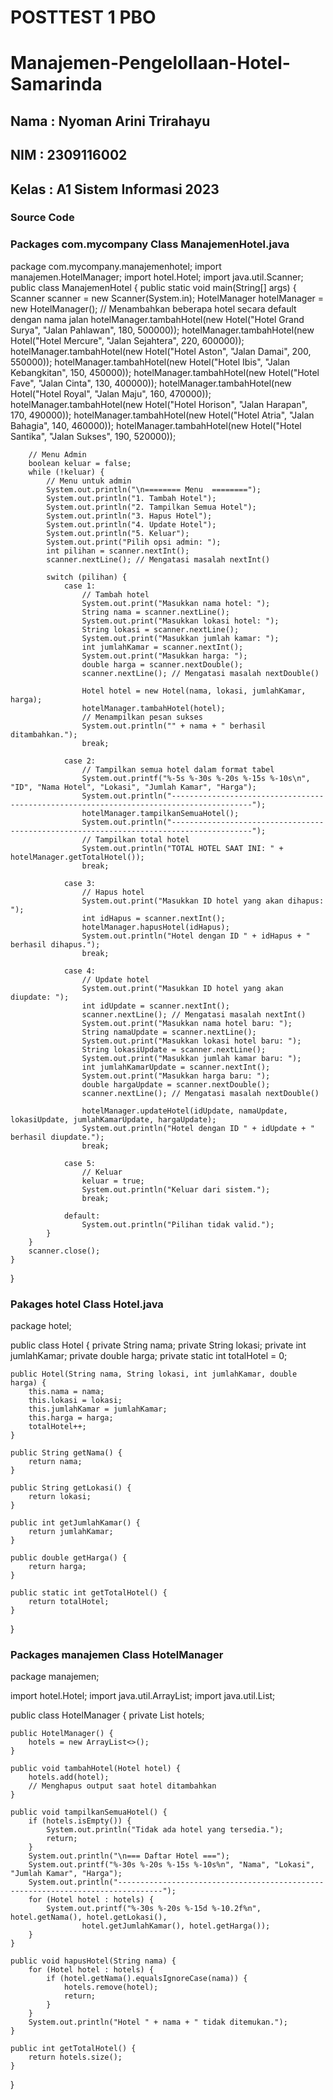 # POSTTEST 1 PBO
# Manajemen-Pengelollaan-Hotel-Samarinda
## Nama   : Nyoman Arini Trirahayu
## NIM    : 2309116002
## Kelas  : A1 Sistem Informasi 2023

### Source Code
### Packages com.mycompany Class ManajemenHotel.java

package com.mycompany.manajemenhotel;
import manajemen.HotelManager;
import hotel.Hotel;
import java.util.Scanner;
public class ManajemenHotel {
    public static void main(String[] args) {
        Scanner scanner = new Scanner(System.in);
        HotelManager hotelManager = new HotelManager();
        // Menambahkan beberapa hotel secara default dengan nama jalan
        hotelManager.tambahHotel(new Hotel("Hotel Grand Surya", "Jalan Pahlawan", 180, 500000));
        hotelManager.tambahHotel(new Hotel("Hotel Mercure", "Jalan Sejahtera", 220, 600000));
        hotelManager.tambahHotel(new Hotel("Hotel Aston", "Jalan Damai", 200, 550000));
        hotelManager.tambahHotel(new Hotel("Hotel Ibis", "Jalan Kebangkitan", 150, 450000));
        hotelManager.tambahHotel(new Hotel("Hotel Fave", "Jalan Cinta", 130, 400000));
        hotelManager.tambahHotel(new Hotel("Hotel Royal", "Jalan Maju", 160, 470000));
        hotelManager.tambahHotel(new Hotel("Hotel Horison", "Jalan Harapan", 170, 490000));
        hotelManager.tambahHotel(new Hotel("Hotel Atria", "Jalan Bahagia", 140, 460000));
        hotelManager.tambahHotel(new Hotel("Hotel Santika", "Jalan Sukses", 190, 520000));

        // Menu Admin
        boolean keluar = false;
        while (!keluar) {
            // Menu untuk admin
            System.out.println("\n======== Menu  ========");
            System.out.println("1. Tambah Hotel");
            System.out.println("2. Tampilkan Semua Hotel");
            System.out.println("3. Hapus Hotel");
            System.out.println("4. Update Hotel");
            System.out.println("5. Keluar");
            System.out.print("Pilih opsi admin: ");
            int pilihan = scanner.nextInt();
            scanner.nextLine(); // Mengatasi masalah nextInt()

            switch (pilihan) {
                case 1:
                    // Tambah hotel
                    System.out.print("Masukkan nama hotel: ");
                    String nama = scanner.nextLine();
                    System.out.print("Masukkan lokasi hotel: ");
                    String lokasi = scanner.nextLine();
                    System.out.print("Masukkan jumlah kamar: ");
                    int jumlahKamar = scanner.nextInt();
                    System.out.print("Masukkan harga: ");
                    double harga = scanner.nextDouble();
                    scanner.nextLine(); // Mengatasi masalah nextDouble()

                    Hotel hotel = new Hotel(nama, lokasi, jumlahKamar, harga);
                    hotelManager.tambahHotel(hotel);
                    // Menampilkan pesan sukses
                    System.out.println("" + nama + " berhasil ditambahkan.");
                    break;

                case 2:
                    // Tampilkan semua hotel dalam format tabel
                    System.out.printf("%-5s %-30s %-20s %-15s %-10s\n", "ID", "Nama Hotel", "Lokasi", "Jumlah Kamar", "Harga");
                    System.out.println("----------------------------------------------------------------------------------------");
                    hotelManager.tampilkanSemuaHotel();
                    System.out.println("----------------------------------------------------------------------------------------");
                    // Tampilkan total hotel
                    System.out.println("TOTAL HOTEL SAAT INI: " + hotelManager.getTotalHotel());
                    break;

                case 3:
                    // Hapus hotel
                    System.out.print("Masukkan ID hotel yang akan dihapus: ");
                    int idHapus = scanner.nextInt();
                    hotelManager.hapusHotel(idHapus);
                    System.out.println("Hotel dengan ID " + idHapus + " berhasil dihapus.");
                    break;

                case 4:
                    // Update hotel
                    System.out.print("Masukkan ID hotel yang akan diupdate: ");
                    int idUpdate = scanner.nextInt();
                    scanner.nextLine(); // Mengatasi masalah nextInt()
                    System.out.print("Masukkan nama hotel baru: ");
                    String namaUpdate = scanner.nextLine();
                    System.out.print("Masukkan lokasi hotel baru: ");
                    String lokasiUpdate = scanner.nextLine();
                    System.out.print("Masukkan jumlah kamar baru: ");
                    int jumlahKamarUpdate = scanner.nextInt();
                    System.out.print("Masukkan harga baru: ");
                    double hargaUpdate = scanner.nextDouble();
                    scanner.nextLine(); // Mengatasi masalah nextDouble()

                    hotelManager.updateHotel(idUpdate, namaUpdate, lokasiUpdate, jumlahKamarUpdate, hargaUpdate);
                    System.out.println("Hotel dengan ID " + idUpdate + " berhasil diupdate.");
                    break;

                case 5:
                    // Keluar
                    keluar = true;
                    System.out.println("Keluar dari sistem.");
                    break;

                default:
                    System.out.println("Pilihan tidak valid.");
            }
        }
        scanner.close();
    }
}



### Pakages hotel Class Hotel.java
package hotel;

public class Hotel {
    private String nama;
    private String lokasi;
    private int jumlahKamar;
    private double harga;
    private static int totalHotel = 0;

    public Hotel(String nama, String lokasi, int jumlahKamar, double harga) {
        this.nama = nama;
        this.lokasi = lokasi;
        this.jumlahKamar = jumlahKamar;
        this.harga = harga;
        totalHotel++;
    }

    public String getNama() {
        return nama;
    }

    public String getLokasi() {
        return lokasi;
    }

    public int getJumlahKamar() {
        return jumlahKamar;
    }

    public double getHarga() {
        return harga;
    }

    public static int getTotalHotel() {
        return totalHotel;
    }
}

### Packages manajemen Class HotelManager
package manajemen;

import hotel.Hotel;
import java.util.ArrayList;
import java.util.List;

public class HotelManager {
    private List<Hotel> hotels;

    public HotelManager() {
        hotels = new ArrayList<>();
    }

    public void tambahHotel(Hotel hotel) {
        hotels.add(hotel);
        // Menghapus output saat hotel ditambahkan
    }

    public void tampilkanSemuaHotel() {
        if (hotels.isEmpty()) {
            System.out.println("Tidak ada hotel yang tersedia.");
            return;
        }
        System.out.println("\n=== Daftar Hotel ===");
        System.out.printf("%-30s %-20s %-15s %-10s%n", "Nama", "Lokasi", "Jumlah Kamar", "Harga");
        System.out.println("--------------------------------------------------------------------------------");
        for (Hotel hotel : hotels) {
            System.out.printf("%-30s %-20s %-15d %-10.2f%n", hotel.getNama(), hotel.getLokasi(),
                    hotel.getJumlahKamar(), hotel.getHarga());
        }
    }

    public void hapusHotel(String nama) {
        for (Hotel hotel : hotels) {
            if (hotel.getNama().equalsIgnoreCase(nama)) {
                hotels.remove(hotel);
                return;
            }
        }
        System.out.println("Hotel " + nama + " tidak ditemukan.");
    }

    public int getTotalHotel() {
        return hotels.size();
    }
}

